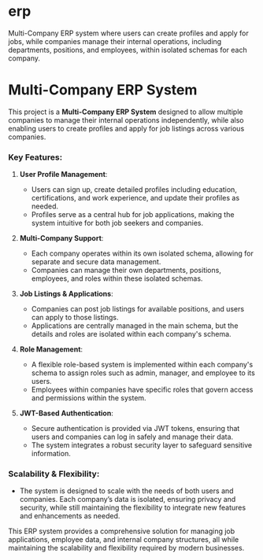 # erp
Multi-Company ERP system where users can create profiles and apply for jobs, while companies manage their internal operations, including departments, positions, and employees, within isolated schemas for each company.
# Multi-Company ERP System

This project is a **Multi-Company ERP System** designed to allow multiple companies to manage their internal operations independently, while also enabling users to create profiles and apply for job listings across various companies.

### Key Features:
1. **User Profile Management**:
   - Users can sign up, create detailed profiles including education, certifications, and work experience, and update their profiles as needed.
   - Profiles serve as a central hub for job applications, making the system intuitive for both job seekers and companies.

2. **Multi-Company Support**:
   - Each company operates within its own isolated schema, allowing for separate and secure data management.
   - Companies can manage their own departments, positions, employees, and roles within these isolated schemas.

3. **Job Listings & Applications**:
   - Companies can post job listings for available positions, and users can apply to those listings.
   - Applications are centrally managed in the main schema, but the details and roles are isolated within each company's schema.

4. **Role Management**:
   - A flexible role-based system is implemented within each company's schema to assign roles such as admin, manager, and employee to its users.
   - Employees within companies have specific roles that govern access and permissions within the system.

5. **JWT-Based Authentication**:
   - Secure authentication is provided via JWT tokens, ensuring that users and companies can log in safely and manage their data.
   - The system integrates a robust security layer to safeguard sensitive information.

### Scalability & Flexibility:
- The system is designed to scale with the needs of both users and companies. Each company’s data is isolated, ensuring privacy and security, while still maintaining the flexibility to integrate new features and enhancements as needed.
  
This ERP system provides a comprehensive solution for managing job applications, employee data, and internal company structures, all while maintaining the scalability and flexibility required by modern businesses.
